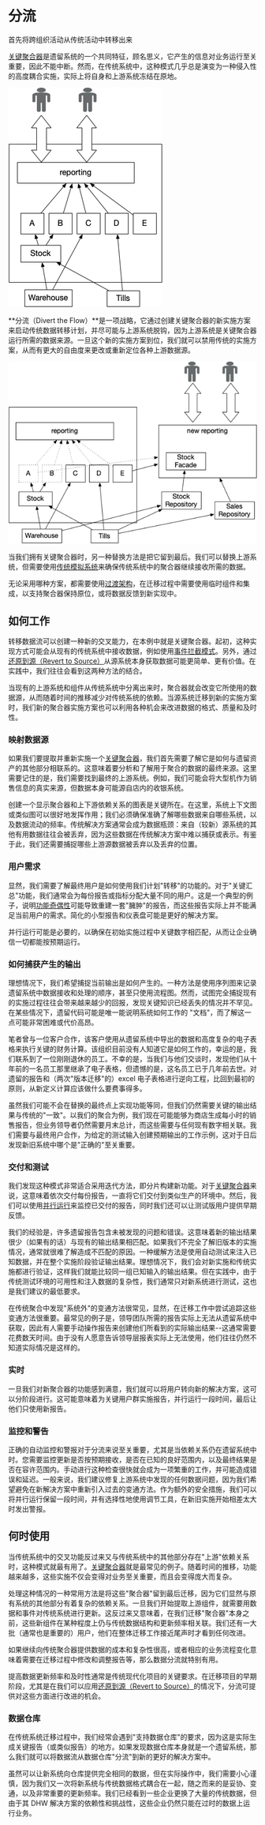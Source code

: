 # 分流

首先将跨组织活动从传统活动中转移出来

[关键聚合器](critical-aggregator.md)是遗留系统的一个共同特征，顾名思义，它产生的信息对业务运行至关重要，因此不能中断。然而，在传统系统中，这种模式几乎总是演变为一种侵入性的高度耦合实施，实际上将自身和上游系统冻结在原地。

![](./asserts/divertFlowStart.png)

**分流（Divert the Flow）**是一项战略，它通过创建关键聚合器的新实施方案来启动传统数据转移计划，并尽可能与上游系统脱钩，因为上游系统是关键聚合器运行所需的数据来源。一旦这个新的实施方案到位，我们就可以禁用传统的实施方案，从而有更大的自由度来更改或重新定位各种上游数据源。

![](./asserts/divertFlow_stepC.png)

当我们拥有关键聚合器时，另一种替换方法是把它留到最后。我们可以替换上游系统，但需要使用[传统模拟系统](https://martinfowler.com/articles/patterns-legacy-displacement/legacy-mimic.html)来确保传统系统中的聚合器继续接收所需的数据。

无论采用哪种方案，都需要使用[过渡架构](https://martinfowler.com/articles/patterns-legacy-displacement/transitional-architecture.html)，在迁移过程中需要使用临时组件和集成，以支持聚合器保持原位，或将数据反馈到新实现中。

## 如何工作

转移数据流可以创建一种新的交叉能力，在本例中就是关键聚合器。起初，这种实现方式可能会从现有的传统系统中接收数据，例如使用[事件拦截模式](https://martinfowler.com/articles/patterns-legacy-displacement/event-interception.html)。另外，通过[还原到源（Revert to Source）](https://martinfowler.com/articles/patterns-legacy-displacement/event-interception.html)从源系统本身获取数据可能更简单、更有价值。在实践中，我们往往会看到这两种方法的结合。

当现有的上游系统和组件从传统系统中分离出来时，聚合器就会改变它所使用的数据源，从而随着时间的推移减少对传统系统的依赖。当源系统迁移到新的实施方案时，我们新的聚合器实施方案也可以利用各种机会来改进数据的格式、质量和及时性。

### 映射数据源

如果我们要提取并重新实施一个[关键聚合器](critical-aggregator.md)，我们首先需要了解它是如何与遗留资产的其他部分相联系的。这意味着要分析和了解用于聚合的数据的最终来源。这里需要记住的是，我们需要找到最终的上游系统。例如，我们可能会将大型机作为销售信息的真实来源，但数据本身可能源自店内的收银系统。

创建一个显示聚合器和上下游依赖关系的图表是关键所在。在这里，系统上下文图或类似图可以很好地发挥作用；我们必须确保准确了解哪些数据来自哪些系统，以及数据流动的频率。传统解决方案通常会成为数据瓶颈：来自（较新）源系统的其他有用数据往往会被丢弃，因为这些数据在传统解决方案中难以捕获或表示。有鉴于此，我们还需要捕捉哪些上游源数据被丢弃以及丢弃的位置。

### 用户需求

显然，我们需要了解最终用户是如何使用我们计划"转移"的功能的。对于"关键汇总"功能，我们通常会为每份报告或指标分配大量不同的用户。这是一个典型的例子，说明[功能奇偶性](https://martinfowler.com/articles/patterns-legacy-displacement/feature-parity.html)可能导致重建一套"臃肿"的报告，而这些报告实际上并不能满足当前用户的需求。简化的小型报告和仪表盘可能是更好的解决方案。

并行运行可能是必要的，以确保在初始实施过程中关键数字相匹配，从而让企业确信一切都能按预期运行。

### 如何捕获产生的输出

理想情况下，我们希望捕捉当前输出是如何产生的。一种方法是使用序列图来记录遗留系统中数据接收和处理的顺序，甚至只使用流程图。然而，试图完全捕捉现有的实施过程往往会带来越来越少的回报，发现关键知识已经丢失的情况并不罕见。在某些情况下，遗留代码可能是唯一能说明系统如何工作的 "文档"，而了解这一点可能非常困难或代价高昂。

笔者曾与一位客户合作，该客户使用从遗留系统中导出的数据和高度复杂的电子表格来执行关键的财务计算。该组织目前没有人知道它是如何工作的，幸运的是，我们联系到了一位刚刚退休的员工。不幸的是，当我们与他们交谈时，发现他们从十年前的一名员工那里继承了电子表格，但遗憾的是，这名员工已于几年前去世。对遗留的报告和（两次"版本迁移"的）excel 电子表格进行逆向工程，比回到最初的原则，从新定义计算应该做什么要费事得多。

虽然我们可能不会在替换的最终点上实现功能等同，但我们仍然需要关键的输出结果与传统的"一致"。以我们的聚合为例，我们现在可能能够为商店生成每小时的销售报告，但业务领导者仍然需要月末总计，而这些需要与任何现有数字相关联。我们需要与最终用户合作，为给定的测试输入创建预期输出的工作示例，这对于日后发现新旧系统中哪个是"正确的"至关重要。

### 交付和测试

我们发现这种模式非常适合采用迭代方法，即分片构建新功能。对于[关键聚合器](critical-aggregator.md)来说，这意味着依次交付每份报告，一直将它们交付到类似生产的环境中。然后，我们可以使用[并行运行](https://www.thoughtworks.com/radar/techniques/parallel-run-with-reconciliation)来监控已交付的报告，同时我们还可以让测试版用户提供早期反馈。


我们的经验是，许多遗留报告包含未被发现的问题和错误。这意味着新的输出结果很少（如果有的话）与现有的输出结果相匹配。如果我们不完全了解旧版本的实施情况，通常就很难了解造成不匹配的原因。一种缓解方法是使用自动测试来注入已知数据，并在整个实施阶段验证输出结果。理想情况下，我们会对新实施和传统实施都进行验证，这样我们就能比较同一组已知输入的输出结果。但在实践中，由于传统测试环境的可用性和注入数据的复杂性，我们通常只对新系统进行测试，这也是我们建议的最低要求。

在传统聚合中发现"系统外"的变通方法很常见，显然，在迁移工作中尝试追踪这些变通方法很重要。最常见的例子是，领导团队所需的报告实际上无法从遗留系统中获取，因此有人需要手动操作报告来创建他们所看到的实际输出结果--这通常需要花费数天时间。由于没有人愿意告诉领导层报表实际上无法使用，他们往往仍然不知道实际情况是这样的。

### 实时

一旦我们对新聚合器的功能感到满意，我们就可以将用户转向新的解决方案，这可以分阶段进行。这可能意味着为关键用户群实施报告，并行运行一段时间，最后让他们只使用新报告。

### 监控和警告

正确的自动监控和警报对于分流来说至关重要，尤其是当依赖关系仍在遗留系统中时。您需要监控更新是否按预期接收，是否在已知的良好范围内，以及最终结果是否在容许范围内。手动进行这种检查很快就会成为一项繁重的工作，并可能造成错误和延迟。一般来说，我们建议修复上游系统中发现的任何数据问题，因为我们希望避免在新解决方案中重新引入过去的变通方法。作为额外的安全措施，我们可以将并行运行保留一段时间，并有选择性地使用调节工具，在新旧实施开始相差太大时发出警报。

## 何时使用

当传统系统中的交叉功能反过来又与传统系统中的其他部分存在"上游"依赖关系时，这种模式就最有用了。[关键聚合器](critical-aggregator.md)就是最常见的例子。随着时间的推移，功能越来越多，这些实施不仅会变得对业务至关重要，而且会变得庞大而复杂。

处理这种情况的一种常用方法是将这些"聚合器"留到最后迁移，因为它们显然与原有系统的其他部分有着复杂的依赖关系。一旦我们开始提取上游组件，就需要用数据和事件对传统系统进行更新。这反过来又意味着，在我们迁移"聚合器"本身之前，这些新组件在某种程度上仍与传统数据结构和更新频率相关联。我们还有一大批（通常也是重要的）用户，他们在整体迁移工作接近尾声时才看到任何改进。

如果继续向传统聚合器提供数据的成本和复杂性很高，或者相应的业务流程变化意味着需要在迁移过程中修改和调整报告等，那么数据分流就特别有用。

提高数据更新频率和及时性通常是传统现代化项目的关键要求。在迁移项目的早期阶段，尤其是在我们可以应用[还原到源（Revert to Source）](https://martinfowler.com/articles/patterns-legacy-displacement/revert-to-source.html)的情况下，分流可提供对这些方面进行改进的机会。

### 数据仓库

在传统系统迁移过程中，我们经常会遇到"支持数据仓库"的要求，因为这是实际生成关键报告（或类似报告）的地方。如果发现数据仓库本身就是一个遗留系统，那么我们就可以将数据流从数据仓库"分流"到新的更好的解决方案中。

虽然可以让新系统向仓库提供完全相同的数据，但在实际操作中，我们需要小心谨慎，因为我们又一次将新系统与传统数据格式耦合在一起，随之而来的是妥协、变通，以及非常重要的更新频率。我们已经看到一些企业更换了大量的传统数据，但由于其 DHW 解决方案的依赖性和挑战性，这些企业仍然只能在过时的数据上运行业务。